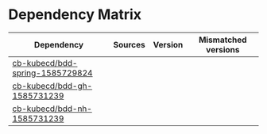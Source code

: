 # Dependency Matrix

Dependency | Sources | Version | Mismatched versions
---------- | ------- | ------- | -------------------
[cb-kubecd/bdd-spring-1585729824](https://github.com/cb-kubecd/bdd-spring-1585729824.git) |  | []() | 
[cb-kubecd/bdd-gh-1585731239](https://github.com/cb-kubecd/bdd-gh-1585731239.git) |  | []() | 
[cb-kubecd/bdd-nh-1585731239](https://github.com/cb-kubecd/bdd-nh-1585731239.git) |  | []() | 
